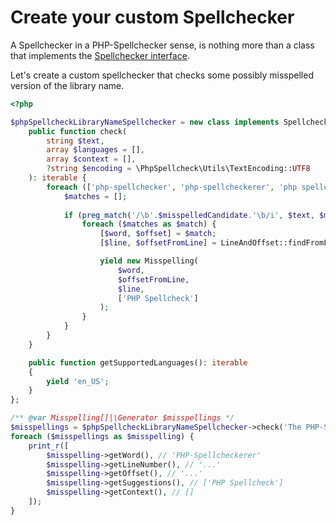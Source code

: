 # Create your custom Spellchecker

A Spellchecker in a PHP-Spellchecker sense, is nothing more than a class that implements
the [Spellchecker interface](https://github.com/tigitz/php-spellchecker/blob/master/src/Spellchecker/SpellcheckerInterface.php).

Let's create a custom spellchecker that checks some possibly misspelled version of the library name.

```php
<?php

$phpSpellcheckLibraryNameSpellchecker = new class implements SpellcheckerInterface {
    public function check(
        string $text,
        array $languages = [],
        array $context = [],
        ?string $encoding = \PhpSpellcheck\Utils\TextEncoding::UTF8
    ): iterable {
        foreach (['php-spellchecker', 'php-spellcheckerer', 'php spellchecker'] as $misspelledCandidate) {
            $matches = [];
            
            if (preg_match('/\b'.$misspelledCandidate.'\b/i', $text, $matches, PREG_OFFSET_CAPTURE) !== false) {
                foreach ($matches as $match) {
                    [$word, $offset] = $match;
                    [$line, $offsetFromLine] = LineAndOffset::findFromFirstCharacterOffset($text, $offset, $encoding);

                    yield new Misspelling(
                        $word,
                        $offsetFromLine,
                        $line,
                        ['PHP Spellcheck']
                    );
                }
            }
        }
    }

    public function getSupportedLanguages(): iterable
    {
        yield 'en_US';
    }
};

/** @var Misspelling[]|\Generator $misspellings */
$misspellings = $phpSpellcheckLibraryNameSpellchecker->check('The PHP-Spellcheckerer library', ['en_US']);
foreach ($misspellings as $misspelling) {
    print_r([
        $misspelling->getWord(), // 'PHP-Spellcheckerer'
        $misspelling->getLineNumber(), // '...'
        $misspelling->getOffset(), // '...'
        $misspelling->getSuggestions(), // ['PHP Spellcheck']
        $misspelling->getContext(), // []
    ]);
}

```
